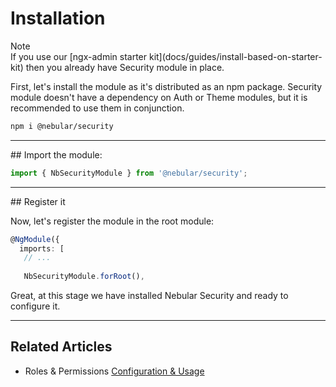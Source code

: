 # Installation

<div class="note note-info section-end">
  <div class="note-title">Note</div>
  <div class="note-body">
    If you use our [ngx-admin starter kit](docs/guides/install-based-on-starter-kit) then you already have Security module in place.
  </div>
</div>

First, let's install the module as it's distributed as an npm package. Security module doesn't have a dependency on Auth or Theme modules, but it is recommended to use them in conjunction.


```bash
npm i @nebular/security
```
<hr>   
## Import the module:

```ts
import { NbSecurityModule } from '@nebular/security';
```
<hr>
## Register it

Now, let's register the module in the root module:

```ts
@NgModule({
  imports: [
   // ...
    
   NbSecurityModule.forRoot(),
```

Great, at this stage we have installed Nebular Security and ready to configure it.

<hr>

## Related Articles

- Roles & Permissions [Configuration & Usage](docs/security/acl-configuration--usage)
